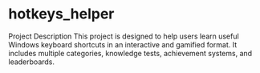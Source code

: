 # hotkeys_helper
Project Description This project is designed to help users learn useful Windows keyboard shortcuts in an interactive and gamified format. It includes multiple categories, knowledge tests, achievement systems, and leaderboards.
